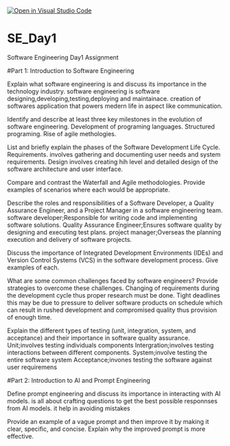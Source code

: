 [![Open in Visual Studio Code](https://classroom.github.com/assets/open-in-vscode-2e0aaae1b6195c2367325f4f02e2d04e9abb55f0b24a779b69b11b9e10269abc.svg)](https://classroom.github.com/online_ide?assignment_repo_id=15565810&assignment_repo_type=AssignmentRepo)
# SE_Day1
Software Engineering Day1 Assignment

#Part 1: Introduction to Software Engineering

Explain what software engineering is and discuss its importance in the technology industry.
software engineering is software designing,developing,testing,deploying and maintainace.
creation of softwares application that powers medern life in aspect like communication.

Identify and describe at least three key milestones in the evolution of software engineering.
Development of programing languages.
Structured programing.
Rise of agile methologies.

List and briefly explain the phases of the Software Development Life Cycle.
Requirements. involves gathering and documenting user needs and system requirements.
Design involves creating hih level and detailed design of the software architecture and user interface.

Compare and contrast the Waterfall and Agile methodologies. Provide examples of scenarios where each would be appropriate.


Describe the roles and responsibilities of a Software Developer, a Quality Assurance Engineer, and a Project Manager in a software engineering team.
software developer;Responsible for writing code and implementing software solutions.
Quality Assurance Engineer;Ensures software quality by designing and executing test plans.
project manager;Overseas the planning execution and delivery of software projects.

Discuss the importance of Integrated Development Environments (IDEs) and Version Control Systems (VCS) in the software development process. Give examples of each.


What are some common challenges faced by software engineers? Provide strategies to overcome these challenges.
Changing of requirements during the development cycle thus proper research must be done.
Tight deadlines this may be due to pressure to deliver software products on schedule which can result in rushed development and compromised quality thus provision of enough time.

Explain the different types of testing (unit, integration, system, and acceptance) and their importance in software quality assurance.
Unit;involves testing individuals components
Intergration;involves testing interactions between different components.
System;involve testing the entire software system
Acceptance;invones testing the software against user requiremens

#Part 2: Introduction to AI and Prompt Engineering


Define prompt engineering and discuss its importance in interacting with AI models.
is all about crafting questions to get the best possible responnses from AI models.
it help in avoiding mistakes

Provide an example of a vague prompt and then improve it by making it clear, specific, and concise. Explain why the improved prompt is more effective.

